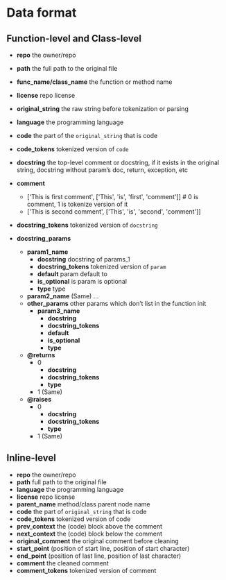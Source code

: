 # Data format

## Function-level and Class-level
- **repo** the owner/repo
- **path** the full path to the original file
- **func_name/class_name** the function or method name
- **license** repo license
- **original_string** the raw string before tokenization or parsing
- **language** the programming language
- **code** the part of the `original_string` that is code
- **code_tokens** tokenized version of `code`
- **docstring** the top-level comment or docstring, if it exists in the original string, docstring without param’s doc, return, exception, etc
- **comment**
    - ['This is first comment', ['This', 'is', 'first', 'comment']]     # 0 is comment, 1 is tokenize version of it
    - ['This is second comment', ['This', 'is', 'second', 'comment']]

    <!-- - **block_comment** docstring
    - **comment** docstring -->
- **docstring_tokens** tokenized version of `docstring`
- **docstring_params**
    - **param1_name**
        - **docstring** docstring of params_1
        - **docstring_tokens** tokenized version of `param`
        - **default** param default to
        - **is_optional** is param is optional
        - **type** type
    - **param2_name** (Same) ...     
    - **other_params** other params which don’t list in the function init
        - **param3_name**
            - **docstring**
            - **docstring_tokens**
            - **default**
            - **is_optional**
            - **type**
    - **@returns** 
        - 0 
            - **docstring**
            - **docstring_tokens**
            - **type**
        - 1 (Same)
    - **@raises**
        - 0
            - **docstring**
            - **docstring_tokens**
            - **type**
        - 1 (Same)

## Inline-level
- **repo** the owner/repo
- **path** full path to the original file
- **language** the programming language
- **license** repo license
- **parent_name** method/class parent node name
- **code** the part of `original_string` that is code
- **code_tokens** tokenized version of code
- **prev_context** the (code) block above the comment
- **next_context** the (code) block below the comment
- **original_comment** the original comment before cleaning
- **start_point** (position of start line, position of start character)
- **end_point** (position of last line, position of last character)
- **comment** the cleaned comment
- **comment_tokens** tokenized version of comment